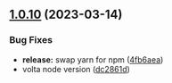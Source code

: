 ## [1.0.10](https://github.com/StackOneHQ/react-hub/compare/v1.0.9...v1.0.10) (2023-03-14)


### Bug Fixes

* **release:** swap yarn for npm ([4fb6aea](https://github.com/StackOneHQ/react-hub/commit/4fb6aea2cc3e285219763136a3f54304ef91746d))
* volta node version ([dc2861d](https://github.com/StackOneHQ/react-hub/commit/dc2861da3af6a9d4a4d087b8970c72d9760f6f4b))
